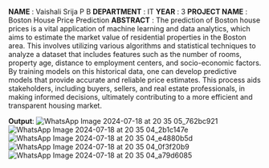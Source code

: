 
**NAME** : Vaishali Srija P B
**DEPARTMENT** : IT
**YEAR** : 3
**PROJECT NAME** : Boston House Price Prediction
**ABSTRACT** :
      The prediction of Boston house prices is a vital application of machine learning and data analytics, which aims to estimate the market value of residential properties in the Boston area. This involves utilizing various algorithms and statistical techniques to analyze a dataset that includes features such as the number of rooms, property age, distance to employment centers, and socio-economic factors. By training models on this historical data, one can develop predictive models that provide accurate and reliable price estimates. This process aids stakeholders, including buyers, sellers, and real estate professionals, in making informed decisions, ultimately contributing to a more efficient and transparent housing market.

**Output**:
![WhatsApp Image 2024-07-18 at 20 35 05_762bc921](https://github.com/user-attachments/assets/394e791b-7758-48e3-b0e4-194ff55aa3dc)
![WhatsApp Image 2024-07-18 at 20 35 04_2b1c147e](https://github.com/user-attachments/assets/8627dcbf-6652-4410-98a1-1b46765ad69e)
![WhatsApp Image 2024-07-18 at 20 35 04_e4880b5d](https://github.com/user-attachments/assets/51342946-d202-43d4-b67d-b6aab729c67e)
![WhatsApp Image 2024-07-18 at 20 35 04_0f3f20b9](https://github.com/user-attachments/assets/078d7ede-142c-4605-8a6b-1653988e483c)
![WhatsApp Image 2024-07-18 at 20 35 04_a79d6085](https://github.com/user-attachments/assets/cd4f07ed-cbb4-4ae7-9d58-660647e70506)


